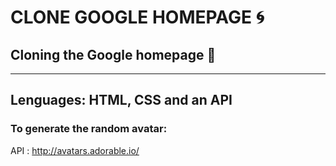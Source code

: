 # CLONE GOOGLE HOMEPAGE 🌀

## Cloning the Google homepage 🚀

---

## Lenguages: HTML, CSS and an API

### To generate the random avatar:

API : http://avatars.adorable.io/








